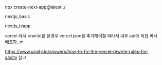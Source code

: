 npx create-next-app@latest ./

nextjs_basic

nextjs_tvapp


vercel 에서 rewrite를 쓸경우 vercel.json을 추가해야함
따라서 내부 api에 직접 써서 배포함..ㅠ

https://www.sanity.io/answers/how-to-fix-the-vercel-rewrite-rules-for-sanity 참고
